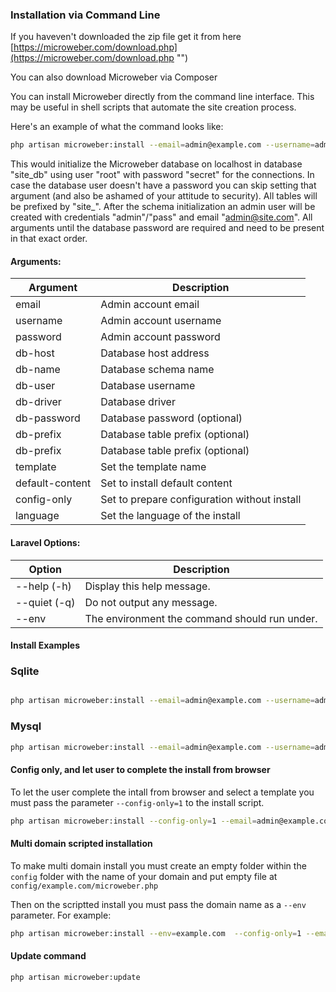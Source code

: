 ### Installation via Command Line

If you haveven't downloaded the zip file get it from here [https://microweber.com/download.php](https://microweber.com/download.php "") 

You can also download Microweber via Composer

You can install Microweber directly from the command line interface. This may be useful in shell scripts that automate the site creation process. 


Here's an example of what the command looks like:

```bash
php artisan microweber:install --email=admin@example.com --username=admin --password=mypassword --db-host=storage/database.sqlite --db-name=microweber --db-password=nopass --db-driver=sqlite --db-prefix=site_ --template=new-world --default-content=1
```



This would initialize the Microweber database on localhost in database "site_db" using user "root" with password "secret" for the connections. In case the database user doesn't have a password you can skip setting that argument (and also be ashamed of your attitude to security). All tables will be prefixed by "site_". After the schema initialization an admin user will be created with credentials "admin"/"pass" and email "admin@site.com".
All arguments until the database password are required and need to be present in that exact order.

 

#### Arguments:
| Argument | Description
|----------| ---
| email    | Admin account email
| username | Admin account username
| password | Admin account password
| db-host  | Database host address
| db-name  | Database schema name
| db-user  | Database username
| db-driver  | Database driver 
| db-password  | Database password (optional)
| db-prefix  | Database table prefix (optional)
| db-prefix  | Database table prefix (optional)
| template | Set the template name
| default-content | Set to install default content
| config-only | Set to prepare configuration without install
| language | Set the language of the install
 

#### Laravel Options:
|      Option  | Description
|          --- | ---
|--help (-h)   | Display this help message.
|--quiet (-q)  | Do not output any message.
|--env         | The environment the command should run under.



#### Install Examples 

### Sqlite
 
``` bash

php artisan microweber:install --email=admin@example.com --username=admin --password=mypassword --db-host=storage/database.sqlite --db-name=microweber --db-password=nopass --db-driver=sqlite --db-prefix=site_ --template=new-world --default-content=1

```

### Mysql

``` bash
php artisan microweber:install --email=admin@example.com --username=admin --password=mypassword --db-host=127.0.0.1 --db-name=microweber --db-password=nopass --db-driver=mysql --db-prefix=site_ --template=new-world --default-content=1
```




#### Config only, and let user to complete the install from browser

To let the user complete the intall from browser and select a template you must pass the parameter `--config-only=1` to the install script. 

``` bash
php artisan microweber:install --config-only=1 --email=admin@example.com --username=admin --password=mypassword --db-host=storage/database.sqlite --db-name=microweber --db-password=nopass --db-driver=sqlite --db-prefix=site_ --template=new-world --default-content=1
```

#### Multi domain scripted installation
To make multi domain install you must create an empty folder within the `config` folder with the name of your domain and put empty file at `config/example.com/microweber.php`

Then on the scriptted install you must pass the domain name as a `--env` parameter. For example: 


``` bash
php artisan microweber:install --env=example.com  --config-only=1 --email=admin@example.com --username=admin --password=mypassword --db-host=storage/database.sqlite --db-name=microweber --db-password=nopass --db-driver=sqlite --db-prefix=site_ --template=new-world --default-content=1
```

#### Update command

`php artisan microweber:update`

